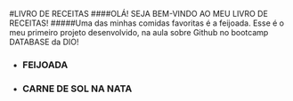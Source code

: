 #LIVRO DE RECEITAS
####OLÁ! SEJA BEM-VINDO AO MEU LIVRO DE RECEITAS!
#####Uma das minhas comidas favoritas é a feijoada.
Esse é o meu primeiro projeto desenvolvido, na aula sobre Github no bootcamp DATABASE da DIO!

- ### FEIJOADA
 - ### CARNE DE SOL NA NATA
